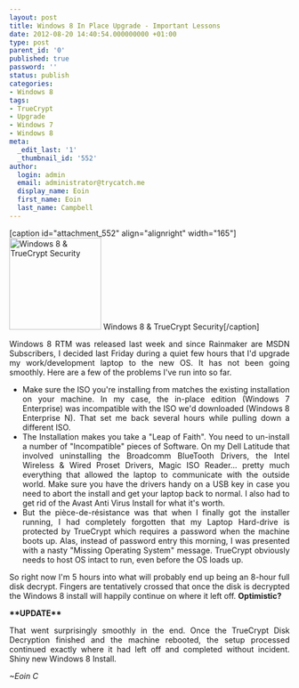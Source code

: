 ```yaml
---
layout: post
title: Windows 8 In Place Upgrade - Important Lessons
date: 2012-08-20 14:40:54.000000000 +01:00
type: post
parent_id: '0'
published: true
password: ''
status: publish
categories:
- Windows 8
tags:
- TrueCrypt
- Upgrade
- Windows 7
- Windows 8
meta:
  _edit_last: '1'
  _thumbnail_id: '552'
author:
  login: admin
  email: administrator@trycatch.me
  display_name: Eoin
  first_name: Eoin
  last_name: Campbell
---
```

<p>[caption id="attachment_552" align="alignright" width="165"]<img class=" wp-image-552 " title="Windows 8 &amp; TrueCrypt Security" src="{{ site.baseurl }}/assets/295909-windows-8-security.jpg" alt="Windows 8 &amp; TrueCrypt Security" width="165" height="165" /> Windows 8 &amp; TrueCrypt Security[/caption]</p>
<p style="text-align: justify;">Windows 8 RTM was released last week and since Rainmaker are MSDN Subscribers, I decided last Friday during a quiet few hours that I'd upgrade my work/development laptop to the new OS. It has not been going smoothly. Here are a few of the problems I've run into so far.</p>
<ul style="text-align: justify;">
<li>Make sure the ISO you're installing from matches the existing installation on your machine. In my case, the in-place edition (Windows 7 Enterprise) was incompatible with the ISO we'd downloaded (Windows 8 Enterprise N). That set me back several hours while pulling down a different ISO.</li>
<li>The Installation makes you take a "Leap of Faith". You need to un-install a number of "Incompatible" pieces of Software. On my Dell Latitude that involved uninstalling the Broadcomm BlueTooth Drivers, the Intel Wireless &amp; Wired Proset Drivers, Magic ISO Reader... pretty much everything that allowed the laptop to communicate with the outside world. Make sure you have the drivers handy on a USB key in case you need to abort the install and get your laptop back to normal. I also had to get rid of the Avast Anti Virus Install for what it's worth.</li>
<li>But the pièce-de-résistance was that when I finally got the installer running, I had completely forgotten that my Laptop Hard-drive is protected by TrueCrypt which requires a password when the machine boots up. Alas, instead of password entry this morning, I was presented with a nasty "Missing Operating System" message. TrueCrypt obviously needs to host OS intact to run, even before the OS loads up.</li>
</ul>
<p style="text-align: justify;">So right now I'm 5 hours into what will probably end up being an 8-hour full disk decrypt. Fingers are tentatively crossed that once the disk is decrypted the Windows 8 install will happily continue on where it left off. <strong>Optimistic?</strong></p>
<p style="text-align: justify;"><strong>**UPDATE**</strong></p>
<p style="text-align: justify;">That went surprisingly smoothly in the end. Once the TrueCrypt Disk Decryption finished and the machine rebooted, the setup processed continued exactly where it had left off and completed without incident. Shiny new Windows 8 Install.</p>
<p style="text-align: justify;"><em>~Eoin C</em></p>
